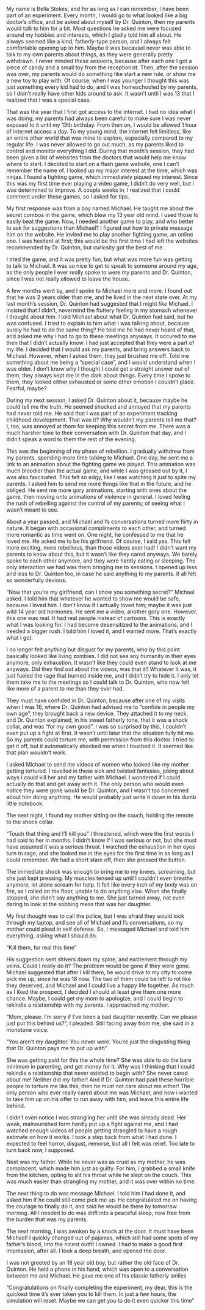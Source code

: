 My name is Bella Stokes, and for as long as I can remember, I have been part of an experiment. Every month, I would go to what looked like a big doctor’s office, and be asked about myself by Dr. Quinton, then my parents would talk to him for a bit. Most questions he asked me were focused around my hobbies and interests, which I gladly told him all about. He always seemed like a kind, fatherly-type person, and I always felt comfortable opening up to him. Maybe it was becauseI never was able to talk to my own parents about things, as they were generally pretty withdrawn. I never minded these sessions, because after each one I got a piece of candy and a small toy from the receptionist. Then, after the session was over, my parents would do something like start a new rule, or show me a new toy to play with. Of course, when I was younger I thought this was just something every kid had to do, and I was homeschooled by my parents, so I didn’t really have other kids around to ask. It wasn’t until I was 13 that I realized that I was a special case.

That was the year that I first got access to the internet. I had no idea what I was doing; my parents had always been careful to make sure I was never exposed to it until my 13th birthday. From then on, I would be allowed 1 hour of internet access a day. To my young mind, the internet felt limitless, like an entire other world that was mine to explore, especially compared to my regular life. I was never allowed to go out much, as my parents liked to control and monitor everything I did. During that month’s session, they had been given a list of websites from the doctors that would help me know where to start. I decided to start on a flash game website, one I can’t remember the name of. I looked up my major interest at the time, which was ninjas. I found a fighting game, which immediately piqued my interest. Since this was my first time ever playing a video game, I didn’t do very well, but I was determined to improve. A couple weeks in, I realized that I could comment under these games, so I asked for tips.

My first response was from a boy named Michael. He taught me about the secret combos in the game, which blew my 13 year old mind. I used those to easily beat the game. Now, I needed another game to play, and who better to ask for suggestions than Michael? I figured out how to private message him on the website. He invited me to play another fighting game, an online one. I was hesitant at first; this would be the first time I had left the websites recommended by Dr. Quinton, but curiosity got the best of me. 

I tried the game, and it was pretty fun, but what was more fun was getting to talk to Michael. It was so nice to get to speak to someone around my age, as the only people I ever really spoke to were my parents and Dr. Quinton, since I was not really allowed to leave the house.

A few months went by, and I spoke to Michael more and more. I found out that he was 2 years older than me, and he lived in the next state over. At my last month’s session, Dr. Quinton had suggested that I might *like* Michael. I insisted that I didn’t, nevermind the fluttery feeling in my stomach whenever I thought about him. I told Michael about what Dr. Quinton had said, but he was confused. I tried to explain to him what I was talking about, because surely he had to do the same thing? He told me he had never heard of that, and asked me why I had to go to these meetings anyways. It occured to me then that I didn’t actually know. I had just accepted that they were a part of my life. I decided that I would ask my parents, and bring answers back to Michael. However, when I asked them, they just brushed me off. Told me something about me being a “special case”, and I would understand when I was older. I don’t know why I thought I could get a straight answer out of them, they always kept me in the dark about things. Every time I spoke to them, they looked either exhausted or some other emotion I couldn’t place. Fearful, maybe?

During my next session, I asked Dr. Quinton about it, because maybe he could tell me the truth. He seemed shocked and annoyed that my parents had never told me. He said that I was part of an experiment tracking childhood development. That was it? Why wouldn’t my parents tell me that? I, too, was annoyed at them for keeping this secret from me. There was a much harsher tone to their conversation with Dr. Quinton that day, and I didn’t speak a word to them the rest of the evening.

This was the beginning of my phase of rebellion. I gradually withdrew from my parents, spending more time talking to Michael. One day, he sent me a link to an animation about the fighting game we played. This animation was much bloodier than the actual game, and while I was grossed out by it, I was also fascinated. This felt so edgy, like I was watching it just to spite my parents. I asked him to send me more things like that in the future, and he obliged. He sent me more gory animations, starting with ones about the game, then moving onto animations of violence in general. I loved feeling the rush of rebelling against the control of my parents; of seeing what i wasn’t meant to see.

About a year passed, and Michael and I’s conversations turned more flirty in nature. It began with occasional compliments to each other, and turned more romantic as time went on. One night, he confessed to me that he loved me. He asked me to be his girlfriend. Of course, I said yes. This felt more exciting, more rebellious, than those videos ever had! I didn’t want my parents to know about this, but it wasn’t like they cared anyways. We barely spoke to each other anymore, and they were hardly eating or sleeping. The only interaction we had was them bringing me to sessions. I opened up less and less to Dr. Quinton too, in case he said anything to my parents. It all felt so wonderfully devious.

“Now that you’re my girlfriend, can I show you something secret?” Michael asked. I told him that whatever he wanted to show me would be safe, because I loved him. I don’t know if I actually loved him; maybe it was just wild 14 year old hormones. He sent me a video, another gory one. However, this one was real. It had real people instead of cartoons. This is exactly what I was looking for. I had become desensitized to the animations, and I needed a bigger rush. I told him I loved it, and I wanted more. That’s exactly what I got.

I no longer felt anything but disgust for my parents, who by this point basically looked like living zombies. I did not see any humanity in their eyes anymore, only exhaustion. It wasn’t like they could even stand to look at me anyways. Did they find out about the videos, was that it? Whatever it was, it just fueled the rage that burned inside me, and I didn’t try to hide it. I only let them take me to the meetings so I could talk to Dr. Quinton, who now felt like more of a parent to me than they ever had.

They must have confided in Dr. Quinton, because after one of my visits when I was 16, where Dr. Quinton had advised me to “confide in people my own age”, they brought back a new device. They attached it to my neck, and Dr. Quinton explained, in his sweet fatherly tone, that it was a shock collar, and was “for my own good”. I was so surprised by this, I couldn’t even put up a fight at first. It wasn’t until later that the situation fully hit me. So my parents could torture me, with permission from this doctor. I tried to get it off, but it automatically shocked me when I touched it. It seemed like that plan wouldn’t work.

I asked Michael to send me videos of women who looked like my mother getting tortured. I revelled in these sick and twisted fantasies, joking about ways I could kill her and my father with Michael. I wondered if I could actually do that and get away with it. The only person who would even notice they were gone would be Dr. Quinton, and I wasn’t too concerned about him doing anything. He would probably just write it down in his dumb little notebook. 

The next night, I found my mother sitting on the couch, holding the remote to the shock collar. 

“Touch that thing and I’ll kill you” I threatened, which were the first words I had said to her in months. I didn’t know if I was serious or not, but she must have assumed it was a serious threat. I watched the exhaustion in her eyes turn to rage, and she looked me in the eyes for the first time in as long as I could remember. We had a short stare off, then she pressed the button.

The immediate shock was enough to bring me to my knees, screaming, but she just kept pressing. My muscles tensed up until I couldn’t even breathe anymore, let alone scream for help. It felt like every inch of my body was on fire, as I rolled on the floor, unable to do anything else. When she finally stopped, she didn’t say anything to me. She just turned away, not even daring to look at the sobbing mess that was her daughter.

My first thought was to call the police, but I was afraid they would look through my laptop, and see all of Michael and I’s conversations, so my mother could plead in self defense. So, I messaged Michael and told him everything, asking what I should do.

“Kill them, for real this time”

His suggestion sent shivers down my spine, and excitement through my veins. Could I really do it? The problem would be gone if they were gone. Michael suggested that after I kill them, he would drive to my city to come pick me up, since he was 18 now. The two of them  could be left to rot like they deserved, and Michael and I could live a happy life together. As much as I liked the prospect, I decided I should at least give them one more chance. Maybe, I could get my mom to apologize, and I could begin to rekindle a relationship with my parents. I approached my mother.

“Mom, please. I’m sorry if I’ve been a bad daughter recently. Can we please just put this behind us?”, I pleaded. Still facing away from me, she said in a monotone voice:

“You aren’t my daughter. You never were. You’re just the disgusting thing that Dr. Quinton pays me to put up with”

She was getting paid for this the whole time? She was able to do the bare minimum in parenting, and get money for it. Why was I thinking that I could rekindle a relationship that never existed to begin with? She never cared about me! Neither did my father! And if Dr. Quinton had paid these horrible people to torture me like this, then he must not care about me either! The only person who ever really cared about me was Michael, and now i wanted to take him up on his offer to run away with him, and leave this entire life behind.

I didn’t even notice I was strangling her until she was already dead. Her weak, malnourished form hardly put up a fight against me, and I had watched enough videos of people getting strangled to have a rough estimate on how it works. I took a step back from what I had done. I expected to feel horror, disgust, remorse, but all I felt was relief. Too late to turn back now, I supposed.

Next was my father. While he never was as cruel as my mother, he was complacent, which made him just as guilty. For him, I grabbed a small knife from the kitchen, opting to slit his throat while he slept on the couch. This was much easier than strangling my mother, and it was over within no time.

The next thing to do was message Michael. I told him I had done it, and asked him if he could still come pick me up. He congratulated me on having the courage to finally do it, and said he would be there by tomorrow morning. All I needed to do was drift into a peaceful sleep, now free from the burden that was my parents.

The next morning, I was awoken by a knock at the door. It must have been Michael! I quickly changed out of pajamas, which still had some spots of my father’s blood, into the nicest outfit I owned. I had to make a good first impression, after all. I took a deep breath, and opened the door.

I was not greeted by an 18 year old boy, but rather the old face of Dr. Quinton. He held a phone in his hand, which was open to a conversation between me and Michael. He gave me one of his classic fatherly smiles

“Congratulations on finally completing the experiment, my dear, this is the quickest time it’s ever taken you to kill them. In just a few hours, the simulation will reset. Maybe we can get you to do it even quicker this time”